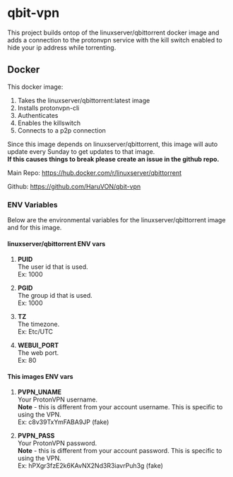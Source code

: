 # qbit-vpn
This project builds ontop of the linuxserver/qbittorrent docker image and adds a connection to the protonvpn service with the kill switch enabled to hide your ip address while torrenting.

## Docker
This docker image: 
1. Takes the linuxserver/qbittorrent:latest image  
2. Installs protonvpn-cli  
3. Authenticates  
4. Enables the killswitch  
5. Connects to a p2p connection  

Since this image depends on linuxserver/qbittorrent, this image will auto update every Sunday to get updates to that image.  
**If this causes things to break please create an issue in the github repo.**

Main Repo: https://hub.docker.com/r/linuxserver/qbittorrent

Github: https://github.com/HaruVON/qbit-vpn

### ENV Variables

Below are the environmental variables for the linuxserver/qbittorrent image and for this image.

#### linuxserver/qbittorrent ENV vars

1. **PUID**  
The user id that is used.  
Ex: 1000  

2. **PGID**  
The group id that is used.  
Ex: 1000  

3. **TZ**  
The timezone.  
Ex: Etc/UTC  

4. **WEBUI_PORT**  
The web port.  
Ex: 80  

#### This images ENV vars

1. **PVPN_UNAME**  
Your ProtonVPN username.  
**Note** - this is different from your account username. This is specific to using the VPN.  
Ex: c8v39TxYmFABA9JP (fake)  

2. **PVPN_PASS**  
Your ProtonVPN password.  
**Note** - this is different from your account password. This is specific to using the VPN.  
Ex: hPXgr3fzE2k6KAvNX2Nd3R3iavrPuh3g (fake)  
